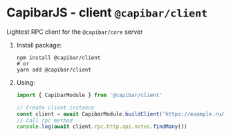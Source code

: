 # CapibarJS - client `@capibar/client`

Lightest RPC client for the `@capibar/core` server

1. Install package:
   ```shell
   npm install @capibar/client
   # or
   yarn add @capibar/client
   ```

2.  Using:
    ```javascript
    import { CapibarModule } from '@capibar/client'

    // Create client instance
    const client = await CapibarModule.buildClient('https://example.ru/api')
    // Call rpc method
    console.log(await client.rpc.http.api.notes.findMany())
    ```
